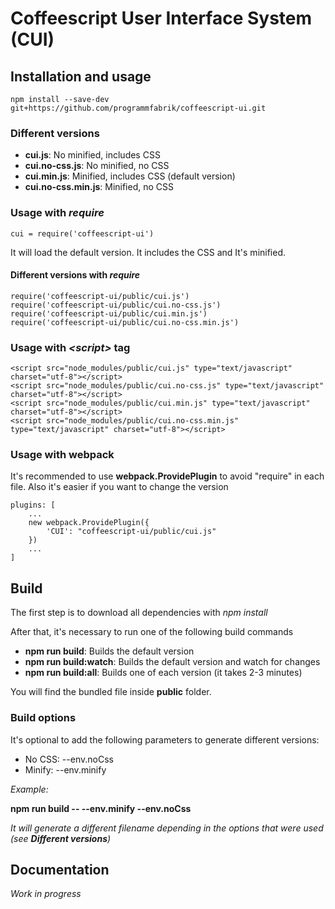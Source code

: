 # Coffeescript User Interface System (CUI)

## Installation and usage

    npm install --save-dev git+https://github.com/programmfabrik/coffeescript-ui.git

### Different versions

- **cui.js**: No minified, includes CSS
- **cui.no-css.js**: No minified, no CSS
- **cui.min.js**: Minified, includes CSS (default version)     
- **cui.no-css.min.js**: Minified, no CSS  

### Usage with *require*

    cui = require('coffeescript-ui')

It will load the default version. It includes the CSS and It's minified.

#### Different versions with *require*

    require('coffeescript-ui/public/cui.js')
    require('coffeescript-ui/public/cui.no-css.js')
    require('coffeescript-ui/public/cui.min.js')
    require('coffeescript-ui/public/cui.no-css.min.js')
        
### Usage with *\<script\>* tag
 
    <script src="node_modules/public/cui.js" type="text/javascript" charset="utf-8"></script>
    <script src="node_modules/public/cui.no-css.js" type="text/javascript" charset="utf-8"></script>
    <script src="node_modules/public/cui.min.js" type="text/javascript" charset="utf-8"></script>
    <script src="node_modules/public/cui.no-css.min.js" type="text/javascript" charset="utf-8"></script>
  
### Usage with webpack

It's recommended to use **webpack.ProvidePlugin** to avoid "require" in each file. Also it's easier if you want to change the version

    plugins: [
        ...
        new webpack.ProvidePlugin({
            'CUI': "coffeescript-ui/public/cui.js"
        })
        ...
    ] 
  
## Build

The first step is to download all dependencies with *npm install*

After that, it's necessary to run one of the following build commands 

- **npm run build**: Builds the default version
- **npm run build:watch**: Builds the default version and watch for changes
- **npm run build:all**: Builds one of each version (it takes 2-3 minutes)

You will find the bundled file inside **public** folder.

### Build options

It's optional to add the following parameters to generate different versions:

- No CSS: --env.noCss
- Minify: --env.minify

_Example:_

**npm run build -- --env.minify --env.noCss**

_It will generate a different filename depending in the options that were used (see **Different versions**)_

## Documentation

*Work in progress*
